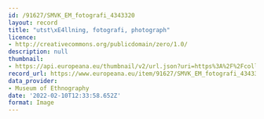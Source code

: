 ```yaml
---
id: /91627/SMVK_EM_fotografi_4343320
layout: record
title: "utst\xE4llning, fotografi, photograph"
licence:
- http://creativecommons.org/publicdomain/zero/1.0/
description: null
thumbnail:
- https://api.europeana.eu/thumbnail/v2/url.json?uri=https%3A%2F%2Fcollections.smvk.se%2Fcarlotta-em%2Fweb%2Fimage%2Fzoom%2F4343324%2F1121.0048.jpg&type=IMAGE
record_url: https://www.europeana.eu/item/91627/SMVK_EM_fotografi_4343320?utm_source=api&utm_medium=api&utm_campaign=rvKVUnBrg
data_provider:
- Museum of Ethnography
date: '2022-02-10T12:33:58.652Z'
format: Image
---
```


